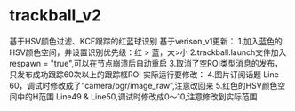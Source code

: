 # trackball_v2
基于HSV颜色过滤、KCF跟踪的红蓝球识别
基于verison_v1更新：
1.加入蓝色的HSV颜色空间，并设置识别优先级：红 > 蓝，大>小
2.trackball.launch文件加入respawn = "true",可以在节点崩溃后自动重启
3.取消了空ROI类型消息的发布，只发布成功跟踪60次以上的跟踪框ROI
实际运行要修改：
4.图片订阅话题 Line 60，调试时修改成了“camera/bgr/image_raw”,注意改回来
5.红色的HSV颜色空间中的H范围 Line49 & Line50,调试时修改成0～10,注意修改到实际范围
